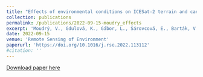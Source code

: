 ```yaml
---
title: "Effects of environmental conditions on ICESat-2 terrain and canopy heights retrievals in Central European mountains"
collection: publications
permalink: /publications/2022-09-15-moudry_effects
excerpt: 'Moudrý, V., Gdulová, K., Gábor, L., Šárovcová, E., Barták, V., Leroy, F., Špatenková, O., Rocchini, D., & Prošek, J.'
date: 2022-09-15
venue: 'Remote Sensing of Environment'
paperurl: 'https://doi.org/10.1016/j.rse.2022.113112'
#citation: ''
---
```


[Download paper here](https://ecoevorxiv.org/jhr6v/download)
